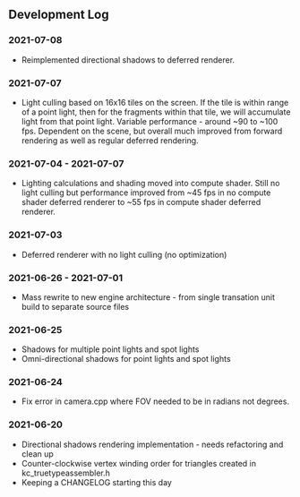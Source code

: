## Development Log

### 2021-07-08
- Reimplemented directional shadows to deferred renderer.

### 2021-07-07
- Light culling based on 16x16 tiles on the screen. If the tile is within range of 
  a point light, then for the fragments within that tile, we will accumulate light 
  from that point light. Variable performance - around ~90 to ~100 fps. Dependent on
  the scene, but overall much improved from forward rendering as well as regular
  deferred rendering.

### 2021-07-04 - 2021-07-07
- Lighting calculations and shading moved into compute shader. Still no light culling
  but performance improved from ~45 fps in no compute shader deferred renderer to ~55 fps
  in compute shader deferred renderer.

### 2021-07-03
- Deferred renderer with no light culling (no optimization)

### 2021-06-26 - 2021-07-01
- Mass rewrite to new engine architecture - from single transation unit build to separate source files

### 2021-06-25
- Shadows for multiple point lights and spot lights
- Omni-directional shadows for point lights and spot lights

### 2021-06-24
- Fix error in camera.cpp where FOV needed to be in radians not degrees.

### 2021-06-20
- Directional shadows rendering implementation - needs refactoring and clean up
- Counter-clockwise vertex winding order for triangles created in kc_truetypeassembler.h
- Keeping a CHANGELOG starting this day